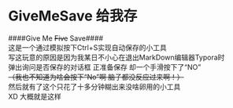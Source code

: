 # GiveMeSave 给我存
####Give Me ~~Five~~ Save####
<br/>
这是一个通过模拟按下Ctrl+S实现自动保存的小工具<br/>
写这玩意的原因是因为我某日不小心在退出MarkDown编辑器Typora时<br/>
弹出询问是否保存的对话框 正准备保存 却一个手滑按下了“NO”<br/>
~~（我也不知道为啥会按下“No”啊 脑子都没反应过来啊！）~~<br/>
然后就有了这个只花了十多分钟糊出来没啥卵用的小工具<br/>
XD 大概就是这样
